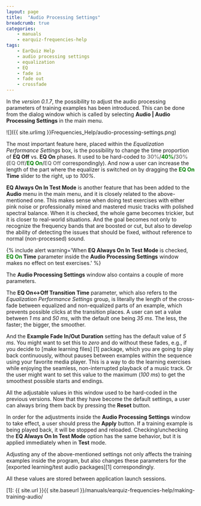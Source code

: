 ```yaml
---
layout: page
title:  "Audio Processing Settings"
breadcrumb: true
categories:
    - manuals
    - earquiz-frequencies-help
tags:
    - EarQuiz Help
    - audio processing settings
    - equalization
    - EQ
    - fade in
    - fade out
    - crossfade
---
```


In the *version 0.1.7*, the possibility to adjust the audio processing parameters of training 
examples has been introduced. This can be done from the dialog window
which is called by selecting **Audio | Audio Processing Settings** in the main menu.

![]({{ site.urlimg }}Frequencies_Help/audio-processing-settings.png)<br/>

The most important feature here, placed within the *Equalization Performance Settings* box, 
is the possibility to change the time proportion of **EQ Off** vs. **EQ On**
phases. It used to be hard-coded 
to <span style="color:gray; font-weight:bold">30%</span>/<span style="color:green; font-weight:bold">40%</span>/<span style="color:gray; font-weight:bold">30%</span> (<span style="color:gray; font-weight:bold">EQ Off</span>/<span style="color:green; font-weight:bold">EQ On</span>/<span style="color:gray; font-weight:bold">EQ Off</span> correspondingly).
And now a user can increase the length of the part where the equalizer is switched on by dragging the **<span style="color:green">EQ On</span> Time** slider
to the right, up to *100%*.

**EQ Always On In Test Mode** is another feature that has been added to the **Audio** menu in the main menu,
and it is closely related to the above-mentioned one. This makes sense when doing test exercises with either pink noise or
professionally mixed and mastered music tracks with polished spectral balance. When it is checked, the whole game becomes trickier, but it is closer to real-world situations. 
And the goal becomes not only to recognize the frequency bands that are boosted or cut, but also to develop the ability of 
detecting the issues that should be fixed, without reference to normal (non-processed) sound.

{% include alert warning='When **EQ Always On In Test Mode** is checked, **<span style="color:green">EQ On</span> Time** parameter 
inside the **Audio Processing Settings** window makes no effect on test exercises.' %}

The **Audio Processing Settings** window also contains a couple of more parameters.

The **EQ On↔︎Off Transition Time** parameter, which also refers to the *Equalization Performance Settings* group, is literally the length of the cross-fade between equalized and non-equalized parts of an example,
which prevents possible clicks at the transition places. A user can set a value between *1 ms* and *50 ms*, with the default one
being *35 ms*. The less, the faster; the bigger, the smoother.

And the **Example Fade In/Out Duration** setting has the default value of *5 ms*. You might want to set this to *zero* and do without
these fades, e.g., if you decide to [make learning files] [1] package, which you are going to play back continuously, without
pauses between examples within the sequence using your favorite media player. This is a way to do the learning exercises 
while enjoying the seamless, non-interrupted playback of a music track. Or the user might want to set this value to the maximum (*100 ms*) 
to get the smoothest possible starts and endings.

All the adjustable values in this window used to be hard-coded in the previous versions. Now that they have become the default settings, a user
can always bring them back by pressing the **Reset** button.

In order for the adjustments inside the **Audio Processing Settings** window to take effect, a user should press the **Apply** button.
If a training example is being played back, it will be stopped and reloaded.
Checking/unchecking the **EQ Always On In Test Mode** option has the same behavior, but it is applied immediately when in **Test** mode.

Adjusting any of the above-mentioned settings not only affects the training examples inside the program, but also changes these 
parameters for the [exported learning/test audio packages][1] correspondingly.

All these values are stored between application launch sessions.

[1]: {{ site.url }}{{ site.baseurl }}/manuals/earquiz-frequencies-help/making-training-audio/

